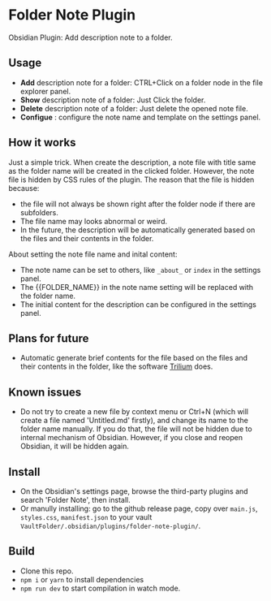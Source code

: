 # Folder Note Plugin

Obsidian Plugin: Add description note to a folder. 

## Usage

- **Add** description note for a folder: CTRL+Click on a folder node in the file explorer panel.
- **Show** description note of a folder: Just Click the folder.
- **Delete** description note of a folder: Just delete the opened note file.
- **Configue** : configure the note name and template on the settings panel.

## How it works

Just a simple trick. When create the description, a note file with title same as the folder name will be created in the clicked folder. However, the note file is hidden by CSS rules of the plugin. The reason that the file is hidden because:

- the file will not always be shown right after the folder node if there are subfolders.
- The file name may looks abnormal or weird.
- In the future, the description will be automatically generated based on the files and their contents in the folder. 

About setting the note file name and inital content:

- The note name can be set to others, like `_about_` or `index` in the settings panel.
- The {{FOLDER_NAME}} in the note name setting will be replaced with the folder name.
- The initial content for the description can be configured in the settings panel.

## Plans for future

- Automatic generate brief contents for the file based on the files and their contents in the folder, like the software [Trilium](https://github.com/zadam/trilium) does. 

## Known issues

- Do not try to create a new file by context menu or Ctrl+N (which will create a file named 'Untitled.md' firstly), and change its name to the folder name manually. If you do that, the file will not be hidden due to internal mechanism of Obsidian. However, if you close and reopen Obsidian, it will be hidden again.

## Install

- On the Obsidian's settings page, browse the third-party plugins and search 'Folder Note', then install.
- Or manully installing: go to the github release page, copy over `main.js`, `styles.css`, `manifest.json` to your vault `VaultFolder/.obsidian/plugins/folder-note-plugin/`.

## Build

- Clone this repo.
- `npm i` or `yarn` to install dependencies
- `npm run dev` to start compilation in watch mode.
